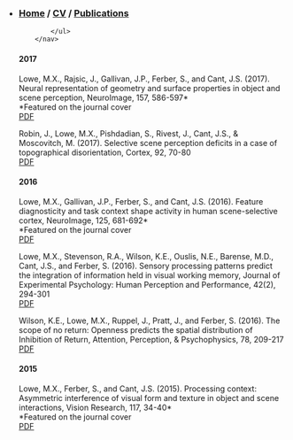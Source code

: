 <html>
	<body>
		<nav> 
    		<ul>
        		<h3><li><a href="/Home">Home</a>  /   <a href="/cv">CV</a>  /   <a href="/publications">Publications</a></li></h3>
        	 
        		
    		</ul>
		</nav> 
<h4>2017</h4>
	<p>Lowe, M.X., Rajsic, J., Gallivan, J.P., Ferber, S., and Cant, J.S. (2017). Neural representation of geometry and surface 			properties in object and scene perception, NeuroImage, 157, 586-597*
		<br>*Featured on the journal cover
		<br><a href="https://github.com/mxlowe/publications/blob/master/Lowe_et_al_NI_2017_cover.pdf">PDF</a></p>
	<p>Robin, J., Lowe, M.X., Pishdadian, S., Rivest, J., Cant, J.S., & Moscovitch, M. (2017). Selective scene perception deficits 			in a case of topographical disorientation, Cortex, 92, 70-80
		<br><a href="https://github.com/mxlowe/publications/blob/master/Robin_et_al_CORTEX_2017.pdf">PDF</a></p>
<h4>2016</h4>
	<p>Lowe, M.X., Gallivan, J.P., Ferber, S., and Cant, J.S. (2016). Feature diagnosticity and task context shape activity in human 		scene-selective cortex, NeuroImage, 125, 681-692* 
		<br>*Featured on the journal cover	
		<br><a href="https://github.com/mxlowe/publications/blob/master/Lowe_et_al_NI_2016_cover.pdf">PDF</a></p>
	<p>Lowe, M.X., Stevenson, R.A., Wilson, K.E., Ouslis, N.E., Barense, M.D., Cant, J.S., and Ferber, S. (2016). Sensory 				processing patterns predict the integration of information held in visual working memory, Journal of Experimental 			Psychology: Human Perception and Performance, 42(2), 294-301
		<br><a href="https://github.com/mxlowe/publications/blob/master/Lowe_et_al_JEPHPP_2016.pdf">PDF</a></p>
	<p>Wilson, K.E., Lowe, M.X., Ruppel, J., Pratt, J., and Ferber, S. (2016). The scope of no return: Openness predicts the 				spatial distribution of Inhibition of Return, Attention, Perception, & Psychophysics, 78, 209-217
		<br><a href="https://github.com/mxlowe/publications/blob/master/Wilson_et_al_AP&P_2016.pdf">PDF</a></p>
<h4>2015</h4>
	<p>Lowe, M.X., Ferber, S., and Cant, J.S. (2015). Processing context: Asymmetric interference of visual form and texture in 			object and scene interactions, Vision Research, 117, 34-40*	
		<br>*Featured on the journal cover
		<br><a href="https://github.com/mxlowe/publications/blob/master/Lowe_et_al_VR_2015_cover.pdf">PDF</a></p>
	</body>
</html> 

  
